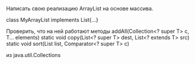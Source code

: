 Написать свою реализацию ArrayList на основе массива.

class MyArrayList<T> implements List<T>{...}

Проверить, что на ней работают методы 
addAll(Collection<? super T> c, T... elements)
static <T> void copy(List<? super T> dest, List<? extends T> src)
static <T> void sort(List<T> list, Comparator<? super T> c)

из java.util.Collections